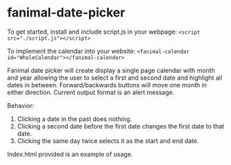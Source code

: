 # fanimal-date-picker

To get started, install and include script.js in your webpage: 
`<script src="./script.js"></script>`

To implement the calendar into your website:
`<fanimal-calendar id="WholeCalendar"></fanimal-calendar>`

Fanimal date picker will create display a single page calendar with month and year allowing the user to select a first and second date and highlight all dates in between. Forward/backwards buttons will move one month in either direction. Current output format is an alert message.

Behavior:
1. Clicking a date in the past does nothing.
2. Clicking a second date before the first date changes the first date to that date.
3. Clicking the same day twice selects it as the start and end date.

Index.html provided is an example of usage.
